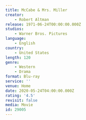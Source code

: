 ```yaml
---
title: McCabe & Mrs. Miller
creator:
    - Robert Altman
release: 1971-06-24T00:00:00.000Z
studios:
    - Warner Bros. Pictures
language:
    - English
country:
    - United States
length: 120
genre:
    - Western
    - Drama
format: Blu-ray
service: ''
venue: Home
date: 2020-05-24T04:00:00.000Z
rating: '4.5'
revisit: false
media: Movie
id: 29005
---
```



